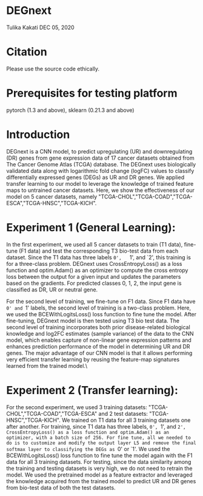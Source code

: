 # DEGnext
Tulika Kakati
DEC 05, 2020
# Citation
Please use the source code ethically.
# Prerequisites for testing platform
pytorch (1.3 and above), sklearn (0.21.3 and above)
# Introduction
DEGnext is a CNN model, to predict upregulating (UR) and downregulating (DR) genes from gene expression data of 17 cancer datasets obtained from The Cancer Genome Atlas (TCGA) database. The DEGnext uses biologically validated data along with logarithmic fold change (logFC) values to classify differentially expressed genes (DEGs) as UR and DR genes. We applied transfer learning to our model to leverage the knowledge of trained feature maps to untrained cancer datasets. 
Here, we show the effectiveness of our model on 5 cancer datasets, namely "TCGA-CHOL","TCGA-COAD","TCGA-ESCA","TCGA-HNSC","TCGA-KICH". 
# Experiment 1 (General Learning): 
In the first experiment,   we used all 5 cancer datasets to train (T1 data),   fine-tune (F1 data) and test the corresponding T3 bio-test data from each dataset. Since the T1 data has three labels `0',   `1',   and `2',   this training is for a three-class problem. DEGnext uses CrossEntropyLoss() as a loss function and optim.Adam() as an optimizer to compute the cross entropy loss between the output for a given input and updates the parameters based on the gradients. For predicted classes 0,   1,   2,   the input gene is classified as DR,   UR or neutral gene. 

For the second level of training,   we fine-tune on F1 data. Since F1 data have `0' and `1' labels,   the second level of training is a two-class problem. Here,   we used the BCEWithLogitsLoss() loss function to fine tune the model. After fine-tuning, DEGnext model is then tested using T3 bio test data. The second level of training incorporates both prior disease-related biological knowledge and log2FC estimates (sample variance) of the data to the CNN model,   which enables capture of non-linear gene expression patterns and enhances prediction performance of the model in determining UR and DR genes. The major advantage of our CNN model is that it allows performing very efficient transfer learning by reusing the feature-map signatures learned from the trained model.\\
# Experiment 2 (Transfer learning): 
For the second experiment,   we used 3 training datasets: "TCGA-CHOL","TCGA-COAD","TCGA-ESCA" and 2 test datasets: "TCGA-HNSC","TCGA-KICH". We trained on  T1 data for all 3 training  datasets one after another. For training, since T1 data has three labels, `0', `1', and `2', CrossEntropyLoss() as a loss function and optim.Adam() as an optimizer, with a batch size of 256. For fine tune, all we needed to do is to customize and modify the output layer L5 and remove the final softmax layer to classifying the DEGs as `0' or `1'. We used the BCEWithLogitsLoss() loss function to fine tune the model again with the F1 data for all 3 training datasets. For testing, since the data similarity among the training and testing datasets is very high, we do not need to retrain the model.  We used the pretrained model as a feature extractor and leveraged the knowledge acquired from the trained model to predict UR and DR genes from bio-test data of both the test datasets.
